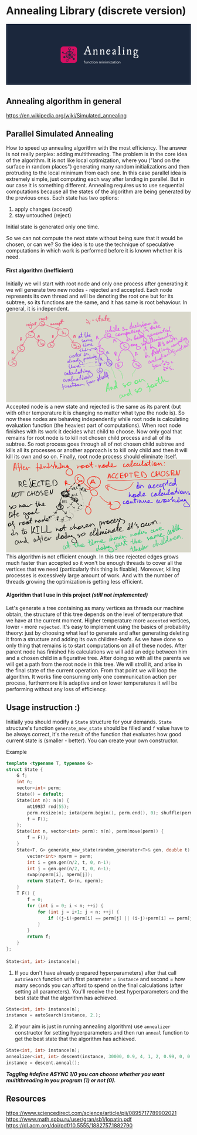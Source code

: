 # Annealing Library (discrete version)
![annealing logo](media/logo1.png)

## Annealing algorithm in general
https://en.wikipedia.org/wiki/Simulated_annealing

## Parallel Simulated Annealing
How to speed up annealing algorithm with the most efficiency. The answer is not really perplex: adding multithreading.
The problem is in the core idea of the algorithm.
It is not like local optimization, where you ("land on the surface in random places") generating many random initializations and then protruding to the local minimum from each one.
In this case parallel idea is extremely simple, just computing each way after landing in parallel.
But in our case it is something different. Annealing requires us to use sequential computations because all the states of the algorithm are being generated by the previous ones.
Each state has two options:
1) apply changes (accept)
2) stay untouched (reject)

Initial state is generated only one time.

So we can not compute the next state without being sure that it would be chosen, or can we?
So the idea is to use the technique of speculative computations in which work is performed before it is known whether it is need.

#### First algorithm (inefficient)
Initially we will start with root node and only one process after generating it we will generate two new nodes - rejected and accepted.
Each node represents its own thread and will be denoting the root one but for its subtree, so its functions are the same, and it has same is root behaviour.
In general, it is independent.
![slow algorithm and how it works](media/sluggish_algorithm_1.png)
Accepted node is a new state and rejected is the same as its parent (but with other temperature it is changing no matter what type the node is).
So now these nodes are behaving independently while root node is calculating evaluation function (the heaviest part of computations).
When root node finishes with its work it decides what child to choose.
Now only goal that remains for root node is to kill not chosen child process and all of its subtree.
So root process goes through all of not chosen child subtree and kills all its processes or another approach is to kill only child and then it will kill its own and so on.
Finally, root node process should eliminate itself.
![slow algorithm and how elimination works](media/sluggish_algorithm_2.png)
This algorithm is not efficient enough. In this tree rejected edges grows much faster than accepted so it won't be enough threads to cover all the vertices that we need (particularly this thing is fixable).
Moreover, killing processes is excessively large amount of work. And with the number of threads growing the optimization is getting less efficient. 

#### Algorithm that I use in this project _(still not implemented)_

Let's generate a tree containing as many vertices as threads our machine obtain, the structure of this tree depends on the level of temperature that we have at the current moment.
Higher temperature more `accented` vertices, lower - more `rejected`. It's easy to implement using the basics of probability theory: just by choosing what leaf to generate and after generating deleting it from a structure and adding its own children-leafs.
As we have done so only thing that remains is to start computations on all of these nodes. After parent node has finished his calculations we will add an edge between him and a chosen child in a figurative tree.
After doing so with all the parents we will get a path from the root node in this tree. We will stroll it, and arise in the final state of the current operation.
From that point we will loop the algorithm.
It works fine consuming only one communication action per process, furthermore it is adaptive and on lower temperatures it will be performing without any loss of efficiency.

## Usage instruction :)

Initially you should modify a `State` structure for your demands.
`State` structure's function `generate_new_state` should be filled and `f` value have to be always correct, it's the result of the function that evaluates how good current state is (smaller - better).
You can create your own constructor.

Example
```c++
template <typename T, typename G>
struct State {
    G f;
    int n;
    vector<int> perm;
    State() = default;
    State(int n): n(n) {
        mt19937 rnd(55);
        perm.resize(n); iota(perm.begin(), perm.end(), 0); shuffle(perm.begin(), perm.end(), rnd);
        f = F();
    };
    State(int n, vector<int> perm): n(n), perm(move(perm)) {
        f = F();
    }
    State<T, G> generate_new_state(random_generator<T>& gen, double t) {
        vector<int> nperm = perm;
        int i = gen.gen(n/2, t, 0, n-1);
        int j = gen.gen(n/2, t, 0, n-1);
        swap(nperm[i], nperm[j]);
        return State<T, G>(n, nperm);
    }
    T F() {
        f = 0;
        for (int i = 0; i < n; ++i) {
            for (int j = i+1; j < n; ++j) {
                if ((j-i)+perm[i] == perm[j] || (i-j)+perm[i] == perm[j]) f++;
            }
        }
        return f;
    }
};

State<int, int> instance(n);
```

1) If you don't have already prepared hyperparameters) after that call `autoSearch` function with first parameter = `instance` and second = how many seconds you can afford to spend on the final calculations (after setting all parameters). You'll receive the best hyperparameters and the best state that the algorithm has achieved.
```c++
State<int, int> instance(n);
instance = autoSearch(instance, 2.);
```
2) if your aim is just in running annealing algorithm) use `annealizer` constructor for setting hyperparameters and then run `anneal` function to get the best state that the algorithm has achieved.
```c++
State<int, int> instance(n);
annealizer<int, int> descent(instance, 30000, 0.9, 4, 1, 2, 0.99, 0, 0.02);
instance = descent.anneal();
```


**_Toggling #define ASYNC 1/0 you can choose whether you want multithreading in you program (1) or not (0)._**

## Resources
https://www.sciencedirect.com/science/article/pii/0895717789902021
https://www.math.spbu.ru/user/gran/sb1/lopatin.pdf
https://dl.acm.org/doi/pdf/10.5555/1882757.1882790